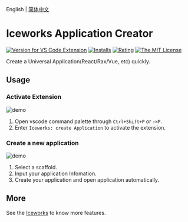 English | [简体中文](https://github.com/ice-lab/iceworks/blob/master/extensions/iceworks-project-creator/README.md)

# Iceworks Application Creator

[![Version for VS Code Extension](https://vsmarketplacebadge.apphb.com/version-short/iceworks-team.iceworks-project-creator.svg?logo=visual-studio-code)](https://marketplace.visualstudio.com/items?itemName=iceworks-team.iceworks-project-creator)
[![Installs](https://vsmarketplacebadge.apphb.com/installs-short/iceworks-team.iceworks-project-creator.svg)](https://marketplace.visualstudio.com/items?itemName=iceworks-team.iceworks-project-creator)
[![Rating](https://vsmarketplacebadge.apphb.com/rating-short/iceworks-team.iceworks-project-creator.svg)](https://marketplace.visualstudio.com/items?itemName=iceworks-team.iceworks-project-creator)
[![The MIT License](https://img.shields.io/badge/license-MIT-blue.svg)](http://opensource.org/licenses/MIT)

Create a Universal Application(React/Rax/Vue, etc) quickly.

## Usage

### Activate Extension

![demo](https://user-images.githubusercontent.com/56879942/88181928-1e927f00-cc62-11ea-94fb-06d12dab77d1.gif)

1. Open vscode command palette  through `Ctrl+Shift+P` or `⇧⌘P`.
2. Enter `Iceworks: create Application` to activate the extension.

### Create a new application

![demo](https://user-images.githubusercontent.com/56879942/88175435-6f9d7580-cc58-11ea-8a88-f74a5ab4f674.gif)

1. Select a scaffold.
2. Input your application Infomation.
3. Create your application and open application automatically.

## More

See the [Iceworks](https://marketplace.visualstudio.com/items?itemName=iceworks-team.iceworks) to know more features.
